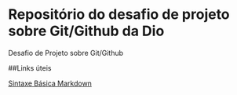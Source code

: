 # Repositório do desafio de projeto sobre Git/Github da Dio
Desafio de Projeto sobre Git/Github

##Links úteis

[Sintaxe Básica Markdown](https://www.markdownguide.org/basic-syntax/)
